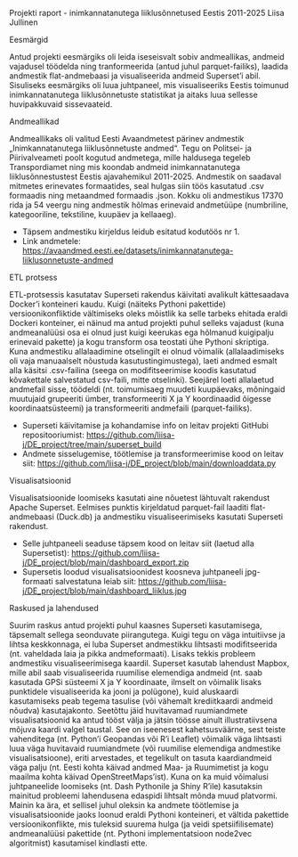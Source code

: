 

Projekti raport - inimkannatanutega liiklusõnnetused Eestis 2011-2025
Liisa Jullinen


Eesmärgid

Antud projekti eesmärgiks oli leida iseseisvalt sobiv andmeallikas, andmeid vajadusel töödelda ning tranformeerida (antud juhul parquet-failiks), laadida andmestik flat-andmebaasi ja visualiseerida andmeid Superset’i abil. Sisuliseks eesmärgiks oli luua juhtpaneel, mis visualiseeriks Eestis toimunud inimkannatanutega liiklusõnnetuste statistikat ja aitaks luua sellesse huvipakkuvaid sissevaateid. 

Andmeallikad

Andmeallikaks oli valitud Eesti Avaandmetest pärinev andmestik „Inimkannatanutega liiklusõnnetuste andmed“. Tegu on Politsei- ja Piirivalveameti poolt kogutud andmetega, mille haldusega tegeleb Transpordiamet ning mis koondab andmeid inimkannatanutega liiklusõnnestustest Eestis ajavahemikul 2011-2025. 
Andmestik on saadaval mitmetes erinevates formaatides, seal hulgas siin töös kasutatud .csv formaadis ning metaandmed formaadis .json. Kokku oli andmestikus 17370 rida ja 54 veergu ning andmestik hõlmas erinevaid andmetüüpe (numbriline, kategooriline, tekstiline, kuupäev ja kellaaeg). 
-	Täpsem andmestiku kirjeldus leidub esitatud kodutöös nr 1. 
-	Link andmetele: https://avaandmed.eesti.ee/datasets/inimkannatanutega-liiklusonnetuste-andmed

ETL protsess

ETL-protsessis kasutatav Superseti rakendus käivitati avalikult kättesaadava Docker’i konteineri kaudu. 
Kuigi (näiteks Pythoni pakettide) versioonikonfliktide vältimiseks oleks mõistlik ka selle tarbeks ehitada eraldi Dockeri konteiner, ei näinud ma antud projekti puhul selleks vajadust (kuna andmeanalüüsi osa ei olnud just kuigi keerukas ega hõlmanud kuigipalju erinevaid pakette) ja kogu transform osa teostati ühe Pythoni skriptiga.  
Kuna andmestiku allalaadimine otselingilt ei olnud võimalik (allalaadimiseks oli vaja manuaalselt nõustuda kasutustingimustega), laeti andmed esmalt alla käsitsi .csv-failina (seega on modifitseerimise koodis kasutatud kõvakettale salvestatud csv-faili, mitte otselinki). 
Seejärel loeti allalaetud andmefail sisse, töödeldi (nt. toimumisaeg muudeti kuupäevaks, mõningaid muutujaid grupeeriti ümber, transformeeriti X ja Y koordinaadid õigesse koordinaatsüsteemi) ja transformeeriti andmefaili (parquet-failiks). 
-	Superseti käivitamise ja kohandamise info on leitav projekti GitHubi repositooriumist: https://github.com/liisa-j/DE_project/tree/main/superset_build
-	Andmete sisselugemise, töötlemise ja transformeerimise kood on leitav siit: https://github.com/liisa-j/DE_project/blob/main/downloaddata.py 

Visualisatsioonid

Visualisatsioonide loomiseks kasutati aine nõuetest lähtuvalt rakendust Apache Superset. 
Eelmises punktis kirjeldatud parquet-fail laaditi flat-andmebaasi (Duck.db) ja andmestiku visualiseerimiseks kasutati Superseti rakendust. 
-	Selle juhtpaneeli seaduse täpsem kood on leitav siit (laetud alla Supersetist):  https://github.com/liisa-j/DE_project/blob/main/dashboard_export.zip
-	Supersetis loodud visualisatsioonidest koosneva juhtpaneeli jpg-formaati salvestatuna leiab siit:  https://github.com/liisa-j/DE_project/blob/main/dashboard_liiklus.jpg


Raskused ja lahendused

Suurim raskus antud projekti puhul kaasnes Superseti kasutamisega, täpsemalt sellega seonduvate piirangutega. Kuigi tegu on väga intuitiivse ja lihtsa keskkonnaga, ei luba Superset andmestikku lihtsasti modifitseerida (nt. vaheldada laia ja pikka andmeformaati). 
Lisaks tekkis probleem andmestiku visualiseerimisega kaardil. Superset kasutab lahendust Mapbox, mille abil saab visualiseerida ruumilise elemendiga andmeid (nt. saab kasutada GPSi süsteemi X ja Y koordinaate, ilmselt on võimalik lisaks punktidele visualiseerida ka jooni ja polügone), kuid aluskaardi kasutamiseks peab tegema tasulise (või vähemalt krediitkaardi andmeid nõudva) kasutajakonto. Seetõttu jäid huvitavamad ruumiandmete visualisatsioonid ka antud tööst välja ja jätsin töösse ainult illustratiivsena mõjuva kaardi valgel taustal. See on iseenesest kahetsusväärne, sest teiste vahenditega (nt. Python’i Geopandas või R’i Leaflet) võimalik väga lihtsasti luua väga huvitavaid ruumiandmete (või ruumilise elemendiga andmestike visualisatsioone), eriti arvestades, et tegelikult on tasuta kaardiandmeid väga palju (nt. Eesti kohta käivad andmed Maa- ja Ruumimetist ja kogu maailma kohta käivad OpenStreetMaps’ist). 
Kuna on ka muid võimalusi juhtpaneelide loomiseks (nt. Dash Pythonile ja Shiny R’ile) kasutaksin mainitud probleemi lahendusena edaspidi lihtsalt mõnda muud platvormi. Mainin ka ära, et sellisel juhul oleksin ka andmete töötlemise ja visualisatsioonide jaoks loonud eraldi Pythoni konteineri, et vältida pakettide versioonikonflikte, mis tuleksid suurema hulga (ja veidi spetsiifilisemate) andmeanalüüsi pakettide (nt. Pythoni implementatsioon node2vec algoritmist) kasutamisel kindlasti ette. 

